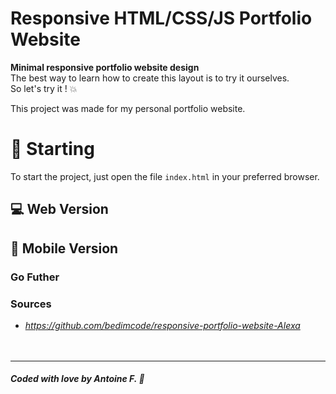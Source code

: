 # **Responsive HTML/CSS/JS Portfolio Website**

**Minimal responsive portfolio website design**<br />
The best way to learn how to create this layout is to try it ourselves.  
So let's try it ! 💥<br />

This project was made for my personal portfolio website.<br />  

# 🚀 Starting

To start the project, just open the file `index.html` in your preferred browser.<br />


## 💻 Web Version 
<p align="center">
    <!--<img src="https://github.com/antoinefradin/Reponsive-Blog-Cards-HTML-CSS/blob/main/img/Web_version.PNG" alt="web"/>-->
</p>

## 📱 Mobile Version
<p align="center">
    
</p>


### Go Futher
 <!--Darklight theme x
        Scroll bar Dark Theme x
        Media Queries... 
    -->

### **Sources** 
- _https://github.com/bedimcode/responsive-portfolio-website-Alexa_  
  <br />
  <br />
---
##### Coded with love by Antoine F. 💙